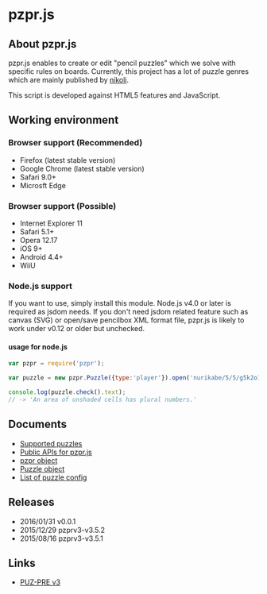 # pzpr.js

## About pzpr.js

pzpr.js enables to create or edit "pencil puzzles" which we solve with specific rules on boards.
Currently, this project has a lot of puzzle genres which are mainly published by [nikoli][].

This script is developed against HTML5 features and JavaScript.

[nikoli]: http://nikoli.co.jp/

## Working environment

### Browser support (Recommended)
* Firefox (latest stable version)
* Google Chrome (latest stable version)
* Safari 9.0+
* Microsft Edge

### Browser support (Possible)
* Internet Explorer 11
* Safari 5.1+
* Opera 12.17
* iOS 9+
* Android 4.4+
* WiiU

### Node.js support

If you want to use, simply install this module. Node.js v4.0 or later is required as jsdom needs.
If you don't need jsdom related feature such as canvas (SVG) or open/save pencilbox XML format file, pzpr.js is likely to work under v0.12 or older but unchecked.

#### usage for node.js

```js
var pzpr = require('pzpr');

var puzzle = new pzpr.Puzzle({type:'player'}).open('nurikabe/5/5/g5k2o1k3g');

console.log(puzzle.check().text);
// -> 'An area of unshaded cells has plural numbers.'
```

## Documents
* [Supported puzzles](https://github.com/sabo2/pzprjs/blob/master/docs/SupportedPuzzles.md)
* [Public APIs for pzpr.js](https://github.com/sabo2/pzprjs/blob/master/docs/PublicAPI.md)
* [pzpr object](https://github.com/sabo2/pzprjs/blob/master/docs/pzpr.md)
* [Puzzle object](https://github.com/sabo2/pzprjs/blob/master/docs/Puzzle.md)
* [List of puzzle config](https://github.com/sabo2/pzprjs/blob/master/docs/Config.md)

## Releases
* 2016/01/31 v0.0.1
* 2015/12/29 pzprv3-v3.5.2
* 2015/08/16 pzprv3-v3.5.1

## Links
* [PUZ-PRE v3](http://pzv.jp/index_en.html)
